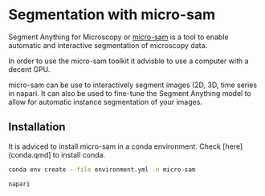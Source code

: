 # Segmentation with micro-sam

Segment Anything for Microscopy or [micro-sam](https://computational-cell-analytics.github.io/micro-sam/micro_sam.html)
is a tool to enable automatic and interactive segmentation of microscopy data.

In order to use the micro-sam toolkit it advisble to use a computer with a decent GPU.

micro-sam can be use to interactively segment images (2D, 3D, time series in napari. It can also be used to fine-tune the Segment Anything model to allow for automatic instance segmentation of your images.

## Installation
It is adviced to install micro-sam in a conda environment. Check [here](conda.qmd]   to install conda.

```bash
conda env create --file environment.yml -n micro-sam
```

```bash
napari
```